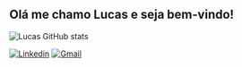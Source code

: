## Olá me chamo Lucas e seja bem-vindo!

![Lucas GitHub stats](https://github-readme-stats.vercel.app/api?username=lucasmt01&show_icons=true&theme=blue-green)

[![Linkedin](https://img.shields.io/badge/LinkedIn-0077B5?style=for-the-badge&logo=linkedin&logoColor=white)](https://www.linkedin.com/in/lucas-eduardo-mota-9a9203207/) [![Gmail](https://img.shields.io/badge/Gmail-D14836?style=for-the-badge&logo=gmail&logoColor=white)](https://lucasedu.mota1@gmail.com)
